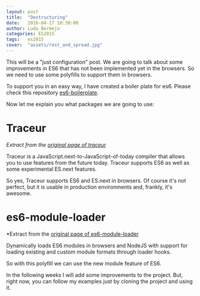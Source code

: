 ```yaml
---
layout: post
title:  "Destructuring"
date:   2016-04-17 10:30:00
author: Ludo Bermejo
categories: ES2015 
tags:	es2015
cover:  "assets/rest_and_spread.jpg"
---
```


This will be a "just configuration" post. We are going to talk about some improvements in ES6 that has not been implemented yet in the browsers. So we need to use some polyfills to support them in browsers. 

To support you in an easy way, I have created a boiler plate for es6. Please check this repository [es6-boilerplate](https://github.com/LudoBermejo/es6-boilerplate).
 
Now let me explain you what packages we are going to use:

# Traceur

*Extract from the [original page of traceur](https://github.com/google/traceur-compiler)*

Traceur is a JavaScript.next-to-JavaScript-of-today compiler that allows you to use features from the future today. Traceur supports ES6 as well as some experimental ES.next features.

So yes, Traceur supports ES6 and ES.next in browsers. Of course it's not perfect, but it is usable in production environments and, frankly, it's awesome.

# es6-module-loader

*Extract from the [original page of es6-module-loader](https://github.com/ModuleLoader/es6-module-loader) 

Dynamically loads ES6 modules in browsers and NodeJS with support for loading existing and custom module formats through loader hooks.

So with this polyfill we can use the new module feature of ES6.

In the following weeks I will add some improvements to the project. But, right now, you can follow my examples just by cloning the project and using it.




